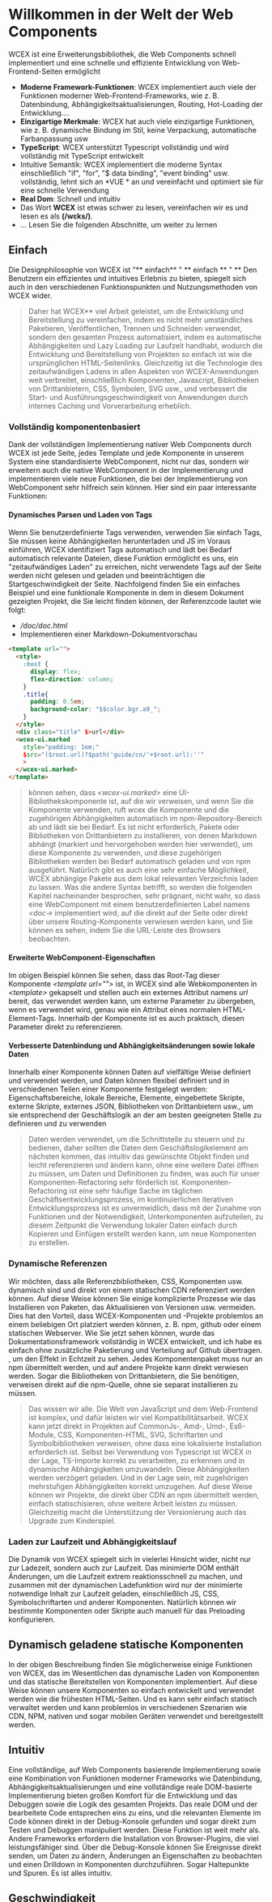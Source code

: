 <!--DESC: {icon:{name:"explore",pkg:"mdi",type:"filled"},id:1} -->

<p align=center><svg width=8em src="/logo.svg" ></svg></p>

# Willkommen in der Welt der Web Components

WCEX ist eine Erweiterungsbibliothek, die Web Components schnell implementiert und eine schnelle und effiziente Entwicklung von Web-Frontend-Seiten ermöglicht

- **Moderne Framework-Funktionen**: WCEX implementiert auch viele der Funktionen moderner Web-Frontend-Frameworks, wie z. B. Datenbindung, Abhängigkeitsaktualisierungen, Routing, Hot-Loading der Entwicklung....
- **Einzigartige Merkmale**: WCEX hat auch viele einzigartige Funktionen, wie z. B. dynamische Bindung im Stil, keine Verpackung, automatische Farbanpassung usw
- **TypeScript**: WCEX unterstützt Typescript vollständig und wird vollständig mit TypeScript entwickelt
- Intuitive Semantik: WCEX implementiert die moderne Syntax einschließlich "if", "for", "$ data binding", "event binding" usw. vollständig, lehnt sich an *VUE * an und vereinfacht und optimiert sie für eine schnelle Verwendung
- **Real Dom**: Schnell und intuitiv
- Das Wort **WCEX** ist etwas schwer zu lesen, vereinfachen wir es und lesen es als **(/wɛks/)**.
- ... Lesen Sie die folgenden Abschnitte, um weiter zu lernen

## Einfach

Die Designphilosophie von WCEX ist "** einfach** " ** einfach ** " **
Den Benutzern ein effizientes und intuitives Erlebnis zu bieten, spiegelt sich auch in den verschiedenen Funktionspunkten und Nutzungsmethoden von WCEX wider.

> Daher hat WCEX** viel Arbeit geleistet, um die Entwicklung und Bereitstellung zu vereinfachen, indem es nicht mehr umständliches Paketieren, Veröffentlichen, Trennen und Schneiden verwendet, sondern den gesamten Prozess automatisiert, indem es automatische Abhängigkeiten und Lazy Loading zur Laufzeit handhabt, wodurch die Entwicklung und Bereitstellung von Projekten so einfach ist wie die ursprünglichen HTML-Seitenlinks. Gleichzeitig ist die Technologie des zeitaufwändigen Ladens in allen Aspekten von WCEX-Anwendungen weit verbreitet, einschließlich Komponenten, Javascript, Bibliotheken von Drittanbietern, CSS, Symbolen, SVG usw., und verbessert die Start- und Ausführungsgeschwindigkeit von Anwendungen durch internes Caching und Vorverarbeitung erheblich.

### Vollständig komponentenbasiert

Dank der vollständigen Implementierung nativer Web Components durch WCEX ist jede Seite, jedes Template und jede Komponente in unserem System eine standardisierte WebComponent, nicht nur das, sondern wir erweitern auch die native WebComponent in der Implementierung und implementieren viele neue Funktionen, die bei der Implementierung von WebComponent sehr hilfreich sein können. Hier sind ein paar interessante Funktionen:

#### Dynamisches Parsen und Laden von Tags

Wenn Sie benutzerdefinierte Tags verwenden, verwenden Sie einfach Tags, Sie müssen keine Abhängigkeiten herunterladen und JS im Voraus einführen, WCEX identifiziert Tags automatisch und lädt bei Bedarf automatisch relevante Dateien, diese Funktion ermöglicht es uns, ein "zeitaufwändiges Laden" zu erreichen, nicht verwendete Tags auf der Seite werden nicht gelesen und geladen und beeinträchtigen die Startgeschwindigkeit der Seite. Nachfolgend finden Sie ein einfaches Beispiel und eine funktionale Komponente in dem in diesem Dokument gezeigten Projekt, die Sie leicht finden können, der Referenzcode lautet wie folgt:
- _/doc/doc.html_
- Implementieren einer Markdown-Dokumentvorschau
```html
<template url="">
  <style>
    :host {
      display: flex;
      flex-direction: column;
    }
    .title{
      padding: 0.5em;
      background-color: "$$color.bgr.a9_";
    }
  </style>
  <div class="title" $>url</div>
  <wcex-ui.marked 
    style="padding: 1em;" 
    $src="($root.url)?$path('guide/cn/'+$root.url):''"
    >
  </wcex-ui.marked>
</template>
```

> können sehen, dass _\<wcex-ui.marked\>_ eine UI-Bibliothekskomponente ist, auf die wir verweisen, und wenn Sie die Komponente verwenden, ruft wcex die Komponente und die zugehörigen Abhängigkeiten automatisch im npm-Repository-Bereich ab und lädt sie bei Bedarf. Es ist nicht erforderlich, Pakete oder Bibliotheken von Drittanbietern zu installieren, von denen Markdown abhängt (markiert und hervorgehoben werden hier verwendet), um diese Komponente zu verwenden, und diese zugehörigen Bibliotheken werden bei Bedarf automatisch geladen und von npm ausgeführt. Natürlich gibt es auch eine sehr einfache Möglichkeit, WCEX abhängige Pakete aus dem lokal relevanten Verzeichnis laden zu lassen. Was die andere Syntax betrifft, so werden die folgenden Kapitel nacheinander besprochen, sehr prägnant, nicht wahr, so dass eine WebComponent mit einem benutzerdefinierten Label namens _\<doc-\>_ implementiert wird, auf die direkt auf der Seite oder direkt über unsere Routing-Komponente verwiesen werden kann, und Sie können es sehen, indem Sie die URL-Leiste des Browsers beobachten.

#### Erweiterte WebComponent-Eigenschaften
Im obigen Beispiel können Sie sehen, dass das Root-Tag dieser Komponente _\<template url=""\>_ ist, in WCEX sind alle Webkomponenten in _\<template\>_ gekapselt und stellen auch ein externes Attribut namens _url_ bereit, das verwendet werden kann, um externe Parameter zu übergeben, wenn es verwendet wird, genau wie ein Attribut eines normalen HTML-Element-Tags. Innerhalb der Komponente ist es auch praktisch, diesen Parameter direkt zu referenzieren.


#### Verbesserte Datenbindung und Abhängigkeitsänderungen sowie lokale Daten
Innerhalb einer Komponente können Daten auf vielfältige Weise definiert und verwendet werden, und Daten können flexibel definiert und in verschiedenen Teilen einer Komponente festgelegt werden: Eigenschaftsbereiche, lokale Bereiche, Elemente, eingebettete Skripte, externe Skripte, externes JSON, Bibliotheken von Drittanbietern usw., um sie entsprechend der Geschäftslogik an der am besten geeigneten Stelle zu definieren und zu verwenden
> Daten werden verwendet, um die Schnittstelle zu steuern und zu bedienen, daher sollten die Daten dem Geschäftslogikelement am nächsten kommen, das intuitiv das gewünschte Objekt finden und leicht referenzieren und ändern kann, ohne eine weitere Datei öffnen zu müssen, um Daten und Definitionen zu finden, was auch für unser Komponenten-Refactoring sehr förderlich ist. Komponenten-Refactoring ist eine sehr häufige Sache im täglichen Geschäftsentwicklungsprozess, im kontinuierlichen iterativen Entwicklungsprozess ist es unvermeidlich, dass mit der Zunahme von Funktionen und der Notwendigkeit, Unterkomponenten aufzuteilen, zu diesem Zeitpunkt die Verwendung lokaler Daten einfach durch Kopieren und Einfügen erstellt werden kann, um neue Komponenten zu erstellen.

### Dynamische Referenzen
Wir möchten, dass alle Referenzbibliotheken, CSS, Komponenten usw. dynamisch sind und direkt von einem statischen CDN referenziert werden können. Auf diese Weise können Sie einige komplizierte Prozesse wie das Installieren von Paketen, das Aktualisieren von Versionen usw. vermeiden. Dies hat den Vorteil, dass WCEX-Komponenten und -Projekte problemlos an einem beliebigen Ort platziert werden können, z. B. npm, github oder einem statischen Webserver. Wie Sie jetzt sehen können, wurde das Dokumentationsframework vollständig in WCEX entwickelt, und ich habe es einfach ohne zusätzliche Paketierung und Verteilung auf Github übertragen. , um den Effekt in Echtzeit zu sehen. Jedes Komponentenpaket muss nur an npm übermittelt werden, und auf andere Projekte kann direkt verwiesen werden. Sogar die Bibliotheken von Drittanbietern, die Sie benötigen, verweisen direkt auf die npm-Quelle, ohne sie separat installieren zu müssen.

> Das wissen wir alle. Die Welt von JavaScript und dem Web-Frontend ist komplex, und dafür leisten wir viel Kompatibilitätsarbeit. WCEX kann jetzt direkt in Projekten auf CommonJs-, Amd-, Umd-, Es6-Module, CSS, Komponenten-HTML, SVG, Schriftarten und Symbolbibliotheken verweisen, ohne dass eine lokalisierte Installation erforderlich ist. Selbst bei Verwendung von Typescript ist WCEX in der Lage, TS-Importe korrekt zu verarbeiten, zu erkennen und in dynamische Abhängigkeiten umzuwandeln. Diese Abhängigkeiten werden verzögert geladen. Und in der Lage sein, mit zugehörigen mehrstufigen Abhängigkeiten korrekt umzugehen. Auf diese Weise können wir Projekte, die direkt über CDN an npm übermittelt werden, einfach statischisieren, ohne weitere Arbeit leisten zu müssen. Gleichzeitig macht die Unterstützung der Versionierung auch das Upgrade zum Kinderspiel.

### Laden zur Laufzeit und Abhängigkeitslauf
Die Dynamik von WCEX spiegelt sich in vielerlei Hinsicht wider, nicht nur zur Ladezeit, sondern auch zur Laufzeit. Das minimierte DOM enthält Änderungen, um die Laufzeit extrem reaktionsschnell zu machen, und zusammen mit der dynamischen Ladefunktion wird nur der minimierte notwendige Inhalt zur Laufzeit geladen, einschließlich JS, CSS, Symbolschriftarten und anderer Komponenten. Natürlich können wir bestimmte Komponenten oder Skripte auch manuell für das Preloading konfigurieren.

## Dynamisch geladene statische Komponenten
In der obigen Beschreibung finden Sie möglicherweise einige Funktionen von WCEX, das im Wesentlichen das dynamische Laden von Komponenten und das statische Bereitstellen von Komponenten implementiert. Auf diese Weise können unsere Komponenten so einfach entwickelt und verwendet werden wie die frühesten HTML-Seiten. Und es kann sehr einfach statisch verwaltet werden und kann problemlos in verschiedenen Szenarien wie CDN, NPM, nativen und sogar mobilen Geräten verwendet und bereitgestellt werden.

## Intuitiv
Eine vollständige, auf Web Components basierende Implementierung sowie eine Kombination von Funktionen moderner Frameworks wie Datenbindung, Abhängigkeitsaktualisierungen und eine vollständige reale DOM-basierte Implementierung bieten großen Komfort für die Entwicklung und das Debuggen sowie die Logik des gesamten Projekts. Das reale DOM und der bearbeitete Code entsprechen eins zu eins, und die relevanten Elemente im Code können direkt in der Debug-Konsole gefunden und sogar direkt zum Testen und Debuggen manipuliert werden. Diese Funktion ist weit mehr als. Andere Frameworks erfordern die Installation von Browser-Plugins, die viel leistungsfähiger sind. Über die Debug-Konsole können Sie Ereignisse direkt senden, um Daten zu ändern, Änderungen an Eigenschaften zu beobachten und einen Drilldown in Komponenten durchzuführen. Sogar Haltepunkte und Spuren. Es ist alles intuitiv.

## Geschwindigkeit
WCEX läuft sehr schnell, wir haben viel Arbeit geleistet, um es zu beschleunigen, neben der Minimierung des dynamischen Ladens von Abhängigkeiten implementieren wir auch Vorlagenvorverarbeitung und -zwischenspeicherung, CSS-Injektion und -Zwischenspeicherung, Schriftsymbole usw.
> Es ist erwähnenswert, dass WCEX nicht wie andere Frameworks ist, die VDOM verwenden, es basiert vollständig auf dem echten DOM-Baum für Merge-Änderungen und -Verarbeitung, wir geben den DOM-Baum-Differenzvergleichsalgorithmus auf und implementieren stattdessen einen kleinen Änderungssammler, um zu erreichen, wenn sich die Daten ändern, die kleinste Änderungseinheit zu erhalten, sie zusammenzuführen und schließlich gleichzeitig auf das DOM zu aktualisieren, so dass die Reaktionsgeschwindigkeit auf das System erheblich verbessert wird.

## Fortschreitende Entwicklung
Im Gegensatz zu anderen Frameworks hat WCEX keine starke Sprachpräferenz, egal ob es sich um HTML, Javscript, Typescript usw. handelt, es ist eine Entwicklungsentscheidung, die wir unterstützen und empfehlen, aber im Laufe des Projekts ist es ein schrittweiser Entwicklungsprozess, der von einfach zu komplex geht und dann aufgeteilt und rekonstruiert wird. Folgen Sie dabei dem **Good Cat**-Konzept, der schnellen Implementierung, der optimierten Logik und dem bequemen iterativen Upgrade.

> Das machen wir in der Regel in unseren Projekten:
> - Erstens versuchen logisch einfache Seiten, normalerweise auf reine _HTML_-Weise, die Verwendung von Javascript zu vermeiden, da dies dazu führt, dass die Definition von Variablennamen und Referenzen getrennt wird, sieht müde aus;
> - Zweitens, wenn die Komplexität des Geschäfts zunimmt, insbesondere wenn die Inline-JS-Anweisung lang ist, migrieren Sie JS auf die _HTML Inline-Skript-tag_ und verwenden Sie die JavaScript-Syntax, damit eine grundlegende Syntaxprüfung und eine bessere Formatierung möglich ist.
> - Drittens, wenn das Geschäft weiter wächst und die Anzahl der Codezeilen zunimmt, kontrollieren wir im Allgemeinen _inlining JavaScript_ Innerhalb von 50 Zeilen wird Js in unabhängige Typescript-Dateien aufgeteilt und vervollständigt den Typ. Mit der Unterstützung von _WCEX_ wäre diese Arbeit einfach;
> - Schließlich ist die Komponente noch größer, und dies ist der Fall, wenn die Komponente unabhängig geteilt wird



## Kostengünstige Lieferung
Der Lebenszyklus eines Softwareprodukts ist komplexer, WCEX überlegt, wie eine allgemeine Vereinfachung und Optimierung im gesamten Lebenszyklus des Softwareprodukts erreicht werden kann, einschließlich der Entwicklungs- und Debugging-Kette. Testen Sie Bereitstellungsversionen und nachfolgende Änderungen. Versionsiteration und viele andere Links. Optimieren und vereinfachen Sie diese Verknüpfungen. Es kann die Effizienz unserer Entwicklung erheblich verbessern. Dies reduziert die Kosten des gesamten Softwareentwicklungszyklus. Daher beziehen sich viele der von uns entworfenen Funktionen auf diese. In den folgenden Kapiteln. Sie werden wahrscheinlich in jedem Schritt einige interessante Apps sehen.
> Basierend auf den Merkmalen dynamischer Abhängigkeiten und des Ladens können z. B. Module mit mehreren Komponenten und kollaborative Netzwerkaktualisierungen mit mehreren Personen in der Teamentwicklung erreicht werden, und diese Aktualisierungen basieren auf lokalen Aktualisierungen. Die Änderungen aller Beteiligten werden in Echtzeit in Ihrer Live-Vorschau widergespiegelt

> Durch die Funktion der statischen WCEX-Komponenten können Sie npm und GitHub sogar direkt als Ihren persönlichen Blog verwenden, so dass keine Server und keine Traffic-Gebühren erforderlich sind, wie gut.

> Dieses Dokument tut genau das, mit Frameworks und Komponenten, die in WCEX geschrieben sind, verweist auf einige vorgefertigte Pakete von Drittanbietern auf NPM, und einige Inhalte sind in Markdown geschrieben. Es wurde schließlich direkt an NPM über ein öffentliches kostenloses CDN veröffentlicht, was jetzt zu sehen ist.

## Sonstiges
In der oberen rechten Ecke befindet sich eine kleine Schaltfläche, mit der Sie die Eigenschaften von WCEX _Semantic Echtzeit-Farb Matching_ erleben und Ihre Lieblingsfarbe auswählen können.

Darüber hinaus können Sie sehen, dass in diesem Dokument spezielle chinesische Schriftarten verwendet werden, und WCEX implementiert auch das zeitaufwändige Laden großer chinesischer Schriftarten. Die Benutzerfreundlichkeit zur Verwendung einer Vielzahl chinesischer Schriftarten im Browser wurde erheblich verbessert, und die Details des Ladens von Schriftarten können in der Debugging-Konsole angezeigt werden, und die Verwendung dieser chinesischen Schriftart hängt nicht von anderen API-Diensten von Drittanbietern ab, die ebenfalls vollständig statisch sind und offline unterstützt werden, und es wird ein Kapitel geben, das der Unterstützung und Optimierung des Ladens chinesischer Schriftarten gewidmet ist Referenzprojekt: [https://github.com/wc-ex/cn-fontsource]( https://github.com/wc-ex/cn-fontsource)
